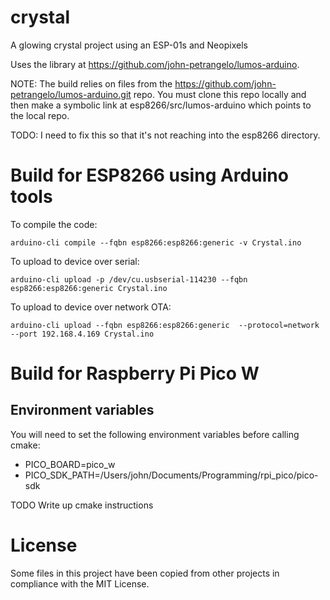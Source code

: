 # crystal
A glowing crystal project using an ESP-01s and Neopixels

Uses the library at https://github.com/john-petrangelo/lumos-arduino.

NOTE:
The build relies on files from the https://github.com/john-petrangelo/lumos-arduino.git repo. You must
clone this repo locally and then make a symbolic link at esp8266/src/lumos-arduino which points to the
local repo.

TODO: I need to fix this so that it's not reaching into the esp8266 directory.

# Build for ESP8266 using Arduino tools

To compile the code:
```
arduino-cli compile --fqbn esp8266:esp8266:generic -v Crystal.ino
```

To upload to device over serial:
```
arduino-cli upload -p /dev/cu.usbserial-114230 --fqbn esp8266:esp8266:generic Crystal.ino
```

To upload to device over network OTA:
```
arduino-cli upload --fqbn esp8266:esp8266:generic  --protocol=network --port 192.168.4.169 Crystal.ino
```
# Build for Raspberry Pi Pico W

## Environment variables

You will need to set the following environment variables before calling cmake:
- PICO_BOARD=pico_w
- PICO_SDK_PATH=/Users/john/Documents/Programming/rpi_pico/pico-sdk

TODO Write up cmake instructions

# License
Some files in this project have been copied from other projects in compliance with the MIT License.
